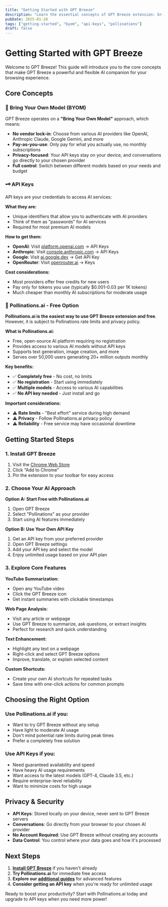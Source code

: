 ```yaml
---
title: "Getting Started with GPT Breeze"
description: "Learn the essential concepts of GPT Breeze extension: bring your own model (BYOM), API keys, and Pollinations.ai for free AI access."
pubDate: 2025-01-20
tags: ["getting-started", "byom", "api-keys", "pollinations"]
draft: false
---
```


# Getting Started with GPT Breeze

Welcome to GPT Breeze! This guide will introduce you to the core concepts that make GPT Breeze a powerful and flexible AI companion for your browsing experience.

## Core Concepts

### 🔑 Bring Your Own Model (BYOM)

GPT Breeze operates on a **"Bring Your Own Model"** approach, which means:

- **No vendor lock-in**: Choose from various AI providers like OpenAI, Anthropic Claude, Google Gemini, and more
- **Pay-as-you-use**: Only pay for what you actually use, no monthly subscriptions
- **Privacy-focused**: Your API keys stay on your device, and conversations go directly to your chosen provider
- **Full control**: Switch between different models based on your needs and budget

### 🗝️ API Keys

API keys are your credentials to access AI services:

**What they are:**
- Unique identifiers that allow you to authenticate with AI providers
- Think of them as "passwords" for AI services
- Required for most premium AI models

**How to get them:**
- **OpenAI**: Visit [platform.openai.com](https://platform.openai.com) → API Keys
- **Anthropic**: Visit [console.anthropic.com](https://console.anthropic.com) → API Keys  
- **Google**: Visit [ai.google.dev](https://ai.google.dev) → Get API Key
- **OpenRouter**: Visit [openrouter.ai](https://openrouter.ai) → Keys

**Cost considerations:**
- Most providers offer free credits for new users
- Pay only for tokens you use (typically $0.001-0.03 per 1K tokens)
- Much cheaper than monthly AI subscriptions for moderate usage

### 🌸 Pollinations.ai - Free Option

**Pollinations.ai is the easiest way to use GPT Breeze extension and free**. However, it is subject to Pollinations rate limits and privacy policy.

**What is Pollinations.ai:**
- Free, open-source AI platform requiring no registration
- Provides access to various AI models without API keys
- Supports text generation, image creation, and more
- Serves over 50,000 users generating 20+ million outputs monthly

**Key benefits:**
- ✅ **Completely free** - No cost, no limits
- ✅ **No registration** - Start using immediately
- ✅ **Multiple models** - Access to various AI capabilities
- ✅ **No API key needed** - Just install and go

**Important considerations:**
- ⚠️ **Rate limits** - "Best effort" service during high demand
- ⚠️ **Privacy** - Follow Pollinations.ai privacy policy
- ⚠️ **Reliability** - Free service may have occasional downtime

## Getting Started Steps

### 1. Install GPT Breeze
1. Visit the [Chrome Web Store](https://chromewebstore.google.com/detail/gpt-breeze-chatgpt-ai-sho/plchckmceefljjjphgfcadhlfnlindog)
2. Click "Add to Chrome"
3. Pin the extension to your toolbar for easy access

### 2. Choose Your AI Approach

**Option A: Start Free with Pollinations.ai**
1. Open GPT Breeze
2. Select "Pollinations" as your provider
3. Start using AI features immediately

**Option B: Use Your Own API Key**
1. Get an API key from your preferred provider
2. Open GPT Breeze settings
3. Add your API key and select the model
4. Enjoy unlimited usage based on your API plan

### 3. Explore Core Features

**YouTube Summarization:**
- Open any YouTube video
- Click the GPT Breeze icon
- Get instant summaries with clickable timestamps

**Web Page Analysis:**
- Visit any article or webpage
- Use GPT Breeze to summarize, ask questions, or extract insights
- Perfect for research and quick understanding

**Text Enhancement:**
- Highlight any text on a webpage
- Right-click and select GPT Breeze options
- Improve, translate, or explain selected content

**Custom Shortcuts:**
- Create your own AI shortcuts for repeated tasks
- Save time with one-click actions for common prompts

## Choosing the Right Option

### Use Pollinations.ai if you:
- Want to try GPT Breeze without any setup
- Have light to moderate AI usage
- Don't mind potential rate limits during peak times
- Prefer a completely free solution

### Use API Keys if you:
- Need guaranteed availability and speed
- Have heavy AI usage requirements
- Want access to the latest models (GPT-4, Claude 3.5, etc.)
- Require enterprise-level reliability
- Want to minimize costs for high usage

## Privacy & Security

- **API Keys**: Stored locally on your device, never sent to GPT Breeze servers
- **Conversations**: Go directly from your browser to your chosen AI provider
- **No Account Required**: Use GPT Breeze without creating any accounts
- **Data Control**: You control where your data goes and how it's processed

## Next Steps

1. **[Install GPT Breeze](https://chromewebstore.google.com/detail/gpt-breeze-chatgpt-ai-sho/plchckmceefljjjphgfcadhlfnlindog)** if you haven't already
2. **Try Pollinations.ai** for immediate free access
3. **Explore our [additional guides](/guide)** for advanced features
4. **Consider getting an API key** when you're ready for unlimited usage

Ready to boost your productivity? Start with Pollinations.ai today and upgrade to API keys when you need more power!